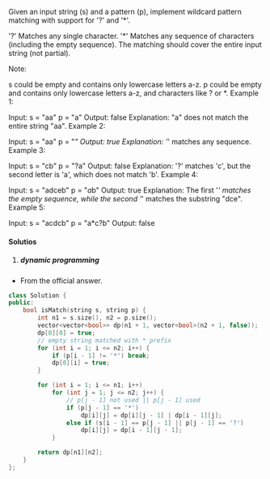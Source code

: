 Given an input string (s) and a pattern (p), implement wildcard pattern matching with support for '?' and '*'.

'?' Matches any single character.
'*' Matches any sequence of characters (including the empty sequence).
The matching should cover the entire input string (not partial).

Note:

s could be empty and contains only lowercase letters a-z.
p could be empty and contains only lowercase letters a-z, and characters like ? or *.
Example 1:

Input:
s = "aa"
p = "a"
Output: false
Explanation: "a" does not match the entire string "aa".
Example 2:

Input:
s = "aa"
p = "*"
Output: true
Explanation: '*' matches any sequence.
Example 3:

Input:
s = "cb"
p = "?a"
Output: false
Explanation: '?' matches 'c', but the second letter is 'a', which does not match 'b'.
Example 4:

Input:
s = "adceb"
p = "*a*b"
Output: true
Explanation: The first '*' matches the empty sequence, while the second '*' matches the substring "dce".
Example 5:

Input:
s = "acdcb"
p = "a*c?b"
Output: false


#### Solutios

1. ##### dynamic programming


- From the official answer.

```cpp
class Solution {
public:
    bool isMatch(string s, string p) {
        int n1 = s.size(), n2 = p.size();
        vector<vector<bool>> dp(n1 + 1, vector<bool>(n2 + 1, false));
        dp[0][0] = true;
        // empty string matched with * prefix
        for (int i = 1; i <= n2; i++) {
            if (p[i - 1] != '*') break;
            dp[0][i] = true;
        }

        for (int i = 1; i <= n1; i++)
            for (int j = 1; j <= n2; j++) {
                // p[j - 1] not used || p[j - 1] used 
                if (p[j - 1] == '*')
                    dp[i][j] = dp[i][j - 1] | dp[i - 1][j];
                else if (s[i - 1] == p[j - 1] || p[j - 1] == '?')
                    dp[i][j] = dp[i - 1][j - 1];
            }

        return dp[n1][n2];
    }
};

```
